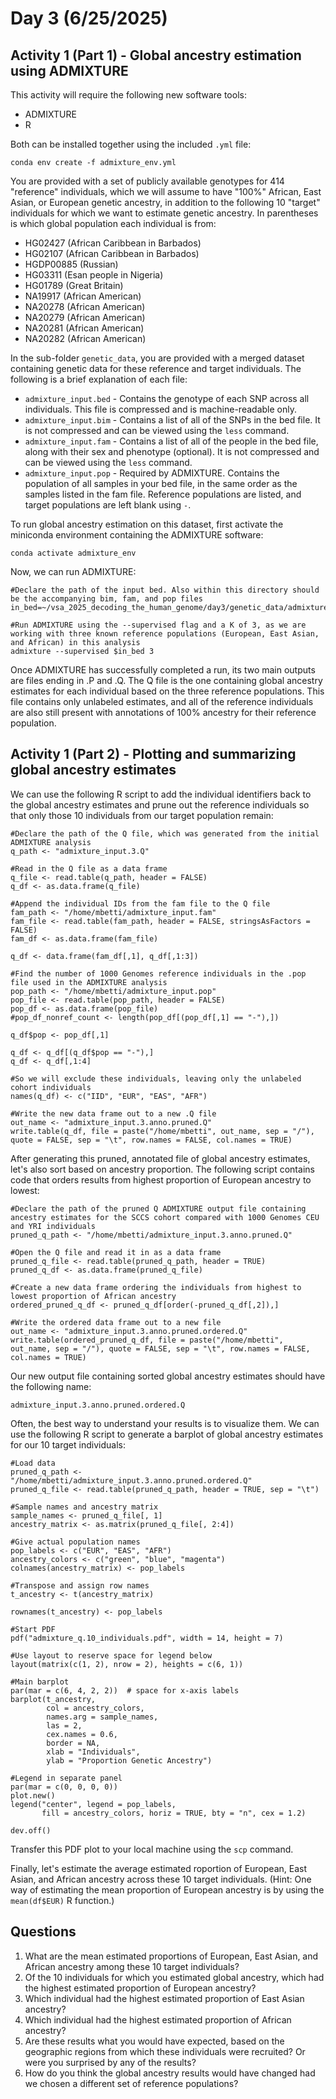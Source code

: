 # Day 3 (6/25/2025)
## Activity 1 (Part 1) - Global ancestry estimation using ADMIXTURE
This activity will require the following new software tools:
* ADMIXTURE
* R

Both can be installed together using the included ```.yml``` file:
```
conda env create -f admixture_env.yml
```

You are provided with a set of publicly available genotypes for 414 "reference" individuals, which we will assume to have "100%" African, East Asian, or European genetic ancestry, in addition to the following 10 "target" individuals for which we want to estimate genetic ancestry. In parentheses is which global population each individual is from:
* HG02427 (African Caribbean in Barbados)
* HG02107 (African Caribbean in Barbados)
* HGDP00885 (Russian)
* HG03311 (Esan people in Nigeria)
* HG01789 (Great Britain)
* NA19917 (African American)
* NA20278 (African American)
* NA20279 (African American)
* NA20281 (African American)
* NA20282 (African American)

In the sub-folder ```genetic_data```, you are provided with a merged dataset containing genetic data for these reference and target individuals. The following is a brief explanation of each file:
* ```admixture_input.bed``` - Contains the genotype of each SNP across all individuals. This file is compressed and is machine-readable only.
*  ```admixture_input.bim``` - Contains a list of all of the SNPs in the bed file. It is not compressed and can be viewed using the ```less``` command.
* ```admixture_input.fam``` - Contains a list of all of the people in the bed file, along with their sex and phenotype (optional). It is not compressed and can be viewed using the ```less``` command.
* ```admixture_input.pop``` - Required by ADMIXTURE. Contains the population of all samples in your bed file, in the same order as the samples listed in the fam file. Reference populations are listed, and target populations are left blank using    ```-```.

To run global ancestry estimation on this dataset, first activate the miniconda environment containing the ADMIXTURE software:
```
conda activate admixture_env
```

Now, we can run ADMIXTURE:
```
#Declare the path of the input bed. Also within this directory should be the accompanying bim, fam, and pop files
in_bed=~/vsa_2025_decoding_the_human_genome/day3/genetic_data/admixture_input.bed

#Run ADMIXTURE using the --supervised flag and a K of 3, as we are working with three known reference populations (European, East Asian, and African) in this analysis
admixture --supervised $in_bed 3
```

Once ADMIXTURE has successfully completed a run, its two main outputs are files ending in .P and .Q. The Q file is the one containing global ancestry estimates for each individual based on the three reference populations. This file contains only unlabeled estimates, and all of the reference individuals are also still present with annotations of 100% ancestry for their reference population.

## Activity 1 (Part 2) - Plotting and summarizing global ancestry estimates
We can use the following R script to add the individual identifiers back to the global ancestry estimates and prune out the reference individuals so that only those 10 individuals from our target population remain:
```
#Declare the path of the Q file, which was generated from the initial ADMIXTURE analysis
q_path <- "admixture_input.3.Q"

#Read in the Q file as a data frame
q_file <- read.table(q_path, header = FALSE)
q_df <- as.data.frame(q_file)

#Append the individual IDs from the fam file to the Q file
fam_path <- "/home/mbetti/admixture_input.fam"
fam_file <- read.table(fam_path, header = FALSE, stringsAsFactors = FALSE)
fam_df <- as.data.frame(fam_file)

q_df <- data.frame(fam_df[,1], q_df[,1:3])

#Find the number of 1000 Genomes reference individuals in the .pop file used in the ADMIXTURE analysis
pop_path <- "/home/mbetti/admixture_input.pop"
pop_file <- read.table(pop_path, header = FALSE)
pop_df <- as.data.frame(pop_file)
#pop_df_nonref_count <- length(pop_df[(pop_df[,1] == "-"),])

q_df$pop <- pop_df[,1]

q_df <- q_df[(q_df$pop == "-"),]
q_df <- q_df[,1:4]

#So we will exclude these individuals, leaving only the unlabeled cohort individuals
names(q_df) <- c("IID", "EUR", "EAS", "AFR")

#Write the new data frame out to a new .Q file
out_name <- "admixture_input.3.anno.pruned.Q"
write.table(q_df, file = paste("/home/mbetti", out_name, sep = "/"), quote = FALSE, sep = "\t", row.names = FALSE, col.names = TRUE)
```

After generating this pruned, annotated file of global ancestry estimates, let's also sort based on ancestry proportion. The following script contains code that orders results from highest proportion of European ancestry to lowest:
```
#Declare the path of the pruned Q ADMIXTURE output file containing ancestry estimates for the SCCS cohort compared with 1000 Genomes CEU and YRI individuals
pruned_q_path <- "/home/mbetti/admixture_input.3.anno.pruned.Q"

#Open the Q file and read it in as a data frame
pruned_q_file <- read.table(pruned_q_path, header = TRUE)
pruned_q_df <- as.data.frame(pruned_q_file)

#Create a new data frame ordering the individuals from highest to lowest proportion of African ancestry
ordered_pruned_q_df <- pruned_q_df[order(-pruned_q_df[,2]),]

#Write the ordered data frame out to a new file
out_name <- "admixture_input.3.anno.pruned.ordered.Q"
write.table(ordered_pruned_q_df, file = paste("/home/mbetti", out_name, sep = "/"), quote = FALSE, sep = "\t", row.names = FALSE, col.names = TRUE)
```

Our new output file containing sorted global ancestry estimates should have the following name:
```
admixture_input.3.anno.pruned.ordered.Q
```

Often, the best way to understand your results is to visualize them. We can use the following R script to generate a barplot of global ancestry estimates for our 10 target individuals:
```
#Load data
pruned_q_path <- "/home/mbetti/admixture_input.3.anno.pruned.ordered.Q"
pruned_q_file <- read.table(pruned_q_path, header = TRUE, sep = "\t")

#Sample names and ancestry matrix
sample_names <- pruned_q_file[, 1]
ancestry_matrix <- as.matrix(pruned_q_file[, 2:4])

#Give actual population names
pop_labels <- c("EUR", "EAS", "AFR")
ancestry_colors <- c("green", "blue", "magenta")
colnames(ancestry_matrix) <- pop_labels

#Transpose and assign row names
t_ancestry <- t(ancestry_matrix)

rownames(t_ancestry) <- pop_labels

#Start PDF
pdf("admixture_q.10_individuals.pdf", width = 14, height = 7)

#Use layout to reserve space for legend below
layout(matrix(c(1, 2), nrow = 2), heights = c(6, 1))

#Main barplot
par(mar = c(6, 4, 2, 2))  # space for x-axis labels
barplot(t_ancestry,
        col = ancestry_colors,
        names.arg = sample_names,
        las = 2,
        cex.names = 0.6,
        border = NA,
        xlab = "Individuals",
        ylab = "Proportion Genetic Ancestry")

#Legend in separate panel
par(mar = c(0, 0, 0, 0))
plot.new()
legend("center", legend = pop_labels,
       fill = ancestry_colors, horiz = TRUE, bty = "n", cex = 1.2)

dev.off()
```

Transfer this PDF plot to your local machine using the ```scp``` command.

Finally, let's estimate the average estimated roportion of European, East Asian, and African ancestry across these 10 target individuals. (Hint: One way of estimating the mean proportion of European ancestry is by using the ```mean(df$EUR)``` R function.)

## Questions
1. What are the mean estimated proportions of European, East Asian, and African ancestry among these 10 target individuals?
2. Of the 10 individuals for which you estimated global ancestry, which had the highest estimated proportion of European ancestry?
3. Which individual had the highest estimated proportion of East Asian ancestry?
4. Which individual had the highest estimated proportion of African ancestry?
5. Are these results what you would have expected, based on the geographic regions from which these individuals were recruited? Or were you surprised by any of the results?
6. How do you think the global ancestry results would have changed had we chosen a different set of reference populations?